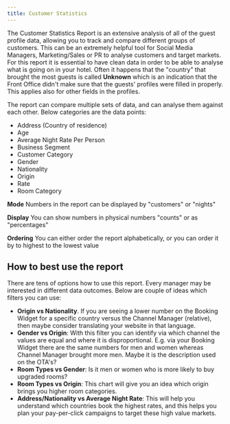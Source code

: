 ```yaml
---
title: Customer Statistics
---
```


The Customer Statistics Report is an extensive analysis of all of the guest profile data, allowing you to track and compare different groups of customers. This can be an extremely helpful tool for Social Media Managers, Marketing/Sales or PR to analyse customers and target markets. For this report it is essential to have clean data in order to be able to analyse what is going on in your hotel. Often it happens that the "country" that brought the most guests is called **Unknown** which is an indication that the Front Office didn't make sure that the guests' profiles were filled in properly. This applies also for other fields in the profiles.

The report can compare multiple sets of data, and can analyse them against each other. Below categories are the data points:

- Address (Country of residence)
- Age
- Average Night Rate Per Person
- Business Segment
- Customer Category
- Gender
- Nationality
- Origin
- Rate
- Room Category

**Mode**
Numbers in the report can be displayed by "customers" or "nights"

**Display**
You can show numbers in physical numbers "counts" or as "percentages"

**Ordering**
You can either order the report alphabetically, or you can order it by to highest to the lowest value

## How to best use the report

There are tens of options how to use this report. Every manager may be interested in different data outcomes. Below are couple of ideas which filters you can use:

- **Origin vs Nationality**. If you are seeing a lower number on the Booking Widget for a specific country versus the Channel Manager (relative), then maybe consider translating your website in that language. 
- **Gender vs Origin**: With this filter you can identify via which channel the values are equal and where it is disproportional. E.g. via your Booking Widget there are the same numbers for men and women whereas Channel Manager brought more men. Maybe it is the description used on the OTA's?
- **Room Types vs Gender**: Is it men or women who is more likely to buy upgraded rooms?
- **Room Types vs Origin**: This chart will give you an idea which origin brings you higher room categories.
- **Address/Nationality vs Average Night Rate**: This will help you understand which countries book the highest rates, and this helps you plan your pay-per-click campaigns to target these high value markets.

